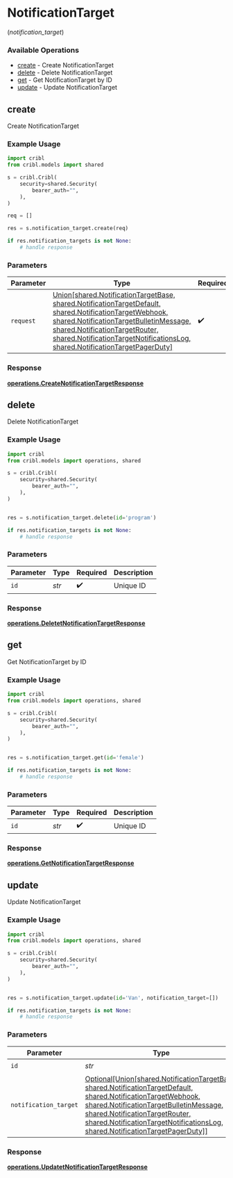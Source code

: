 # NotificationTarget
(*notification_target*)

### Available Operations

* [create](#create) - Create NotificationTarget
* [delete](#delete) - Delete NotificationTarget
* [get](#get) - Get NotificationTarget by ID
* [update](#update) - Update NotificationTarget

## create

Create NotificationTarget

### Example Usage

```python
import cribl
from cribl.models import shared

s = cribl.Cribl(
    security=shared.Security(
        bearer_auth="",
    ),
)

req = []

res = s.notification_target.create(req)

if res.notification_targets is not None:
    # handle response
```

### Parameters

| Parameter                                                                                                                                                                                                                                                                                                       | Type                                                                                                                                                                                                                                                                                                            | Required                                                                                                                                                                                                                                                                                                        | Description                                                                                                                                                                                                                                                                                                     |
| --------------------------------------------------------------------------------------------------------------------------------------------------------------------------------------------------------------------------------------------------------------------------------------------------------------- | --------------------------------------------------------------------------------------------------------------------------------------------------------------------------------------------------------------------------------------------------------------------------------------------------------------- | --------------------------------------------------------------------------------------------------------------------------------------------------------------------------------------------------------------------------------------------------------------------------------------------------------------- | --------------------------------------------------------------------------------------------------------------------------------------------------------------------------------------------------------------------------------------------------------------------------------------------------------------- |
| `request`                                                                                                                                                                                                                                                                                                       | [Union[shared.NotificationTargetBase, shared.NotificationTargetDefault, shared.NotificationTargetWebhook, shared.NotificationTargetBulletinMessage, shared.NotificationTargetRouter, shared.NotificationTargetNotificationsLog, shared.NotificationTargetPagerDuty]](../../models/shared/notificationtarget.md) | :heavy_check_mark:                                                                                                                                                                                                                                                                                              | The request object to use for the request.                                                                                                                                                                                                                                                                      |


### Response

**[operations.CreateNotificationTargetResponse](../../models/operations/createnotificationtargetresponse.md)**


## delete

Delete NotificationTarget

### Example Usage

```python
import cribl
from cribl.models import operations, shared

s = cribl.Cribl(
    security=shared.Security(
        bearer_auth="",
    ),
)


res = s.notification_target.delete(id='program')

if res.notification_targets is not None:
    # handle response
```

### Parameters

| Parameter          | Type               | Required           | Description        |
| ------------------ | ------------------ | ------------------ | ------------------ |
| `id`               | *str*              | :heavy_check_mark: | Unique ID          |


### Response

**[operations.DeletetNotificationTargetResponse](../../models/operations/deletetnotificationtargetresponse.md)**


## get

Get NotificationTarget by ID

### Example Usage

```python
import cribl
from cribl.models import operations, shared

s = cribl.Cribl(
    security=shared.Security(
        bearer_auth="",
    ),
)


res = s.notification_target.get(id='female')

if res.notification_targets is not None:
    # handle response
```

### Parameters

| Parameter          | Type               | Required           | Description        |
| ------------------ | ------------------ | ------------------ | ------------------ |
| `id`               | *str*              | :heavy_check_mark: | Unique ID          |


### Response

**[operations.GetNotificationTargetResponse](../../models/operations/getnotificationtargetresponse.md)**


## update

Update NotificationTarget

### Example Usage

```python
import cribl
from cribl.models import operations, shared

s = cribl.Cribl(
    security=shared.Security(
        bearer_auth="",
    ),
)


res = s.notification_target.update(id='Van', notification_target=[])

if res.notification_targets is not None:
    # handle response
```

### Parameters

| Parameter                                                                                                                                                                                                                                                                                                                 | Type                                                                                                                                                                                                                                                                                                                      | Required                                                                                                                                                                                                                                                                                                                  | Description                                                                                                                                                                                                                                                                                                               |
| ------------------------------------------------------------------------------------------------------------------------------------------------------------------------------------------------------------------------------------------------------------------------------------------------------------------------- | ------------------------------------------------------------------------------------------------------------------------------------------------------------------------------------------------------------------------------------------------------------------------------------------------------------------------- | ------------------------------------------------------------------------------------------------------------------------------------------------------------------------------------------------------------------------------------------------------------------------------------------------------------------------- | ------------------------------------------------------------------------------------------------------------------------------------------------------------------------------------------------------------------------------------------------------------------------------------------------------------------------- |
| `id`                                                                                                                                                                                                                                                                                                                      | *str*                                                                                                                                                                                                                                                                                                                     | :heavy_check_mark:                                                                                                                                                                                                                                                                                                        | Unique ID                                                                                                                                                                                                                                                                                                                 |
| `notification_target`                                                                                                                                                                                                                                                                                                     | [Optional[Union[shared.NotificationTargetBase, shared.NotificationTargetDefault, shared.NotificationTargetWebhook, shared.NotificationTargetBulletinMessage, shared.NotificationTargetRouter, shared.NotificationTargetNotificationsLog, shared.NotificationTargetPagerDuty]]](../../models/shared/notificationtarget.md) | :heavy_minus_sign:                                                                                                                                                                                                                                                                                                        | NotificationTarget object to be updated                                                                                                                                                                                                                                                                                   |


### Response

**[operations.UpdatetNotificationTargetResponse](../../models/operations/updatetnotificationtargetresponse.md)**

